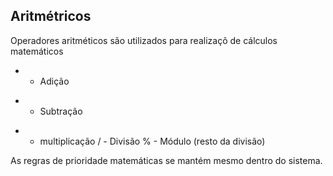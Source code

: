 ## Aritmétricos

Operadores aritméticos são utilizados para realizaçõ de cálculos matemáticos

+ - Adição
- - Subtração
* - multiplicação
/ - Divisão
% - Módulo (resto da divisão)

As regras de prioridade matemáticas se mantém mesmo dentro do sistema.
